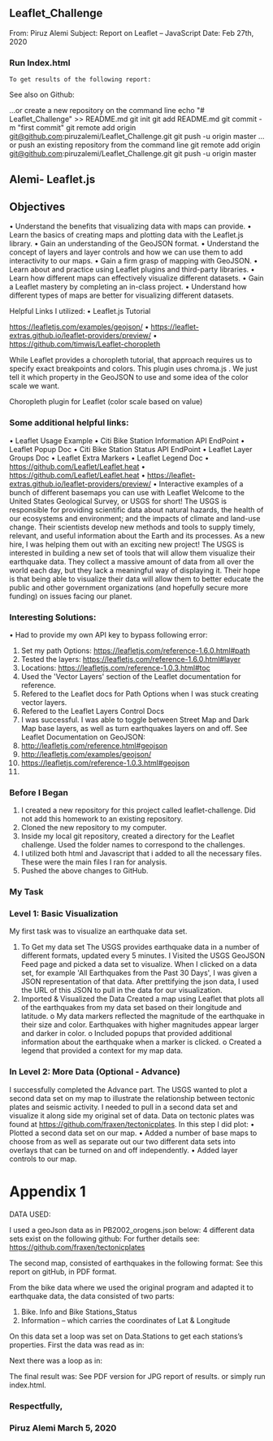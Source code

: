 ## Leaflet_Challenge
From: Piruz Alemi
Subject: Report on Leaflet – JavaScript
Date: Feb 27th, 2020

### Run Index.html
 	To get results of the following report:
 
See also on Github:

…or create a new repository on the command line
echo "# Leaflet_Challenge" >> README.md
git init
git add README.md
git commit -m "first commit"
git remote add origin git@github.com:piruzalemi/Leaflet_Challenge.git
git push -u origin master
…or push an existing repository from the command line
git remote add origin git@github.com:piruzalemi/Leaflet_Challenge.git
git push -u origin master

## Alemi- Leaflet.js
## Objectives
•	Understand the benefits that visualizing data with maps can provide.
•	Learn the basics of creating maps and plotting data with the Leaflet.js library.
•	Gain an understanding of the GeoJSON format.
•	Understand the concept of layers and layer controls and how we can use them to add interactivity to our maps.
•	Gain a firm grasp of mapping with GeoJSON.
•	Learn about and practice using Leaflet plugins and third-party libraries.
•	Learn how different maps can effectively visualize different datasets.
•	Gain a Leaflet mastery by completing an in-class project.
•	Understand how different types of maps are better for visualizing different datasets.
 
Helpful Links I utilized:
•	Leaflet.js Tutorial
 
https://leafletjs.com/examples/geojson/
•	https://leaflet-extras.github.io/leaflet-providers/preview/
•	https://github.com/timwis/Leaflet-choropleth

While Leaflet provides a choropleth tutorial, that approach requires us to specify exact breakpoints and colors. This plugin uses chroma.js . We just tell it which property in the GeoJSON to use and some idea of the color scale we want.

 

Choropleth plugin for Leaflet (color scale based on value) 

### Some additional helpful links:
•	Leaflet Usage Example
•	Citi Bike Station Information API EndPoint
•	Leaflet Popup Doc
•	Citi Bike Station Status API EndPoint
•	Leaflet Layer Groups Doc
•	Leaflet Extra Markers
•	Leaflet Legend Doc
•	https://github.com/Leaflet/Leaflet.heat
•	https://github.com/Leaflet/Leaflet.heat
•	https://leaflet-extras.github.io/leaflet-providers/preview/
•	Interactive examples of a bunch of different basemaps you can use with Leaflet
Welcome to the United States Geological Survey, or USGS for short! The USGS is responsible for providing scientific data about natural hazards, the health of our ecosystems and environment; and the impacts of climate and land-use change. Their scientists develop new methods and tools to supply timely, relevant, and useful information about the Earth and its processes. As a new hire, I was helping them out with an exciting new project!
The USGS is interested in building a new set of tools that will allow them visualize their earthquake data. They collect a massive amount of data from all over the world each day, but they lack a meaningful way of displaying it. Their hope is that being able to visualize their data will allow them to better educate the public and other government organizations (and hopefully secure more funding) on issues facing our planet.


### Interesting Solutions:
•	Had to provide my own API key to bypass following error:

1.	Set my path Options: https://leafletjs.com/reference-1.6.0.html#path
2.	Tested the layers: https://leafletjs.com/reference-1.6.0.html#layer
3.	Locations:  https://leafletjs.com/reference-1.0.3.html#toc
4.	Used the 'Vector Layers' section of the Leaflet documentation for reference.
5.	Refered to the Leaflet docs for Path Options when I was stuck creating vector layers.
6.	Refered to the Leaflet Layers Control Docs
7.	I was successful. I was able to toggle between Street Map and Dark Map base layers, as well as turn earthquakes layers on and off.
See Leaflet Documentation on GeoJSON:
8.	http://leafletjs.com/reference.html#geojson
9.	http://leafletjs.com/examples/geojson/
10.	https://leafletjs.com/reference-1.0.3.html#geojson
11.	
### Before I Began
1.	I created a new repository for this project called leaflet-challenge. Did not add this homework to an existing repository.
2.	Cloned the new repository to my computer.
3.	Inside my local git repository, created a directory for the Leaflet challenge. Used the folder names to correspond to the challenges.
4.	I utilized both html and Javascript that i added to all the necessary files. These were the main files I ran for analysis.
5.	Pushed the above changes to GitHub.
### My Task

### Level 1: Basic Visualization
My first task was to visualize an earthquake data set.

1.	To Get my data set
The USGS provides earthquake data in a number of different formats, updated every 5 minutes. I Visited the USGS GeoJSON Feed page and picked a data set to visualize. When I clicked on a data set, for example 'All Earthquakes from the Past 30 Days', I was given a JSON representation of that data. After prettifying the json data, I used the URL of this JSON to pull in the data for our visualization.
2.	Imported & Visualized the Data
Created a map using Leaflet that plots all of the earthquakes from my data set based on their longitude and latitude.
o	My data markers reflected the magnitude of the earthquake in their size and color. Earthquakes with higher magnitudes appear larger and darker in color.
o	Included popups that provided additional information about the earthquake when a marker is clicked.
o	Created a legend that provided a context for my map data.

### In Level 2: More Data (Optional - Advance)

I successfully completed the Advance part. The USGS wanted to plot a second data set on my map to illustrate the relationship between tectonic plates and seismic activity. I needed to pull in a second data set and visualize it along side my original set of data. Data on tectonic plates was found at https://github.com/fraxen/tectonicplates.
In this step I did plot:
•	Plotted a second data set on our map.
•	Added a number of base maps to choose from as well as separate out our two different data sets into overlays that can be turned on and off independently.
•	Added layer controls to our map.
 

# Appendix 1

DATA USED:

I used a geoJson data as in PB2002_orogens.json below:
4 different data sets exist on the following github:
For further details see: https://github.com/fraxen/tectonicplates


The second map, consisted of earthquakes in the following format:
See this report on gitHub, in PDF format.
 
From the bike data where we used the original program and adapted it to earthquake data, the data consisted of two parts:
1.	Bike. Info and Bike Stations_Status
2.	Information – which carries the coordinates of Lat & Longitude

On this data set a loop was set on Data.Stations to get each stations’s properties. First the data was read as in:
 
Next there was a loop as in: 
 
The final result was:
See PDF version for JPG report of results. or simply run index.html.

### Respectfully, 
### Piruz Alemi March 5, 2020
